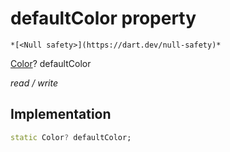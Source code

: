 


# defaultColor property




    *[<Null safety>](https://dart.dev/null-safety)*


[Color](https://api.flutter.dev/flutter/dart-ui/Color-class.html)? defaultColor
  
_read / write_






## Implementation

```dart
static Color? defaultColor;


```








